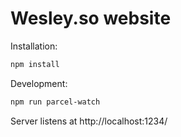 # Wesley.so website

Installation:

```sh
npm install
```

Development:

```sh
npm run parcel-watch
```

Server listens at http://localhost:1234/
